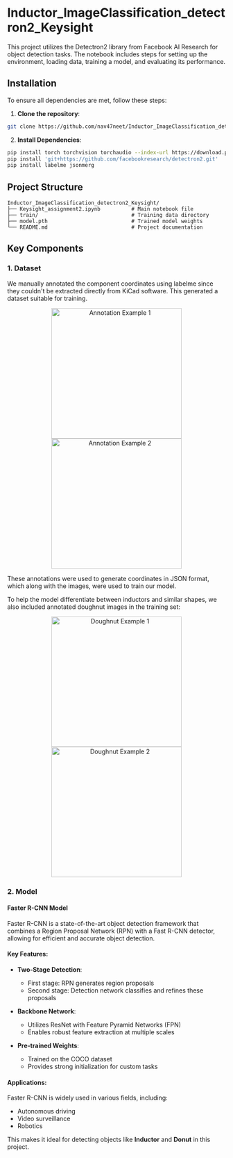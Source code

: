 # Inductor_ImageClassification_detectron2_Keysight

This project utilizes the Detectron2 library from Facebook AI Research for object detection tasks. The notebook includes steps for setting up the environment, loading data, training a model, and evaluating its performance.

## Installation

To ensure all dependencies are met, follow these steps:

1. **Clone the repository**:
```bash
git clone https://github.com/nav47neet/Inductor_ImageClassification_detectron2_Keysight.git
```

2. **Install Dependencies**:
```bash
pip install torch torchvision torchaudio --index-url https://download.pytorch.org/whl/cu118
pip install 'git+https://github.com/facebookresearch/detectron2.git'
pip install labelme jsonmerg
```

## Project Structure

```
Inductor_ImageClassification_detectron2_Keysight/
├── Keysight_assignment2.ipynb          # Main notebook file
├── train/                              # Training data directory
├── model.pth                           # Trained model weights
└── README.md                           # Project documentation
```

## Key Components

### 1. Dataset

We manually annotated the component coordinates using labelme since they couldn't be extracted directly from KiCad software. This generated a dataset suitable for training.

<div align="center">
  <img src="https://github.com/user-attachments/assets/ada1ed50-ead4-4cfa-a3ec-ae5d4cf22b1f" width="300" height="300" alt="Annotation Example 1">
  <img src="https://github.com/user-attachments/assets/64e6ce93-f5a1-4321-9360-5b3a3eeafd1e" width="300" height="300" alt="Annotation Example 2">
</div>

These annotations were used to generate coordinates in JSON format, which along with the images, were used to train our model.

To help the model differentiate between inductors and similar shapes, we also included annotated doughnut images in the training set:

<div align="center">
  <img src="https://github.com/user-attachments/assets/a6bdb070-5dac-43ea-80e7-330c9430ab1d" width="300" height="300" alt="Doughnut Example 1">
  <img src="https://github.com/user-attachments/assets/95883884-0287-4b01-87b7-7934db481c33" width="300" height="300" alt="Doughnut Example 2">
</div>

### 2. Model

#### Faster R-CNN Model

Faster R-CNN is a state-of-the-art object detection framework that combines a Region Proposal Network (RPN) with a Fast R-CNN detector, allowing for efficient and accurate object detection.

#### Key Features:

- **Two-Stage Detection**: 
  - First stage: RPN generates region proposals
  - Second stage: Detection network classifies and refines these proposals

- **Backbone Network**: 
  - Utilizes ResNet with Feature Pyramid Networks (FPN)
  - Enables robust feature extraction at multiple scales

- **Pre-trained Weights**: 
  - Trained on the COCO dataset
  - Provides strong initialization for custom tasks

#### Applications:

Faster R-CNN is widely used in various fields, including:
- Autonomous driving
- Video surveillance
- Robotics

This makes it ideal for detecting objects like **Inductor** and **Donut** in this project.
